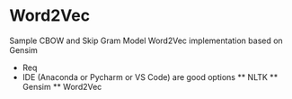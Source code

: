 # Word2Vec
Sample CBOW and Skip Gram Model Word2Vec implementation based on Gensim
* Req
* IDE (Anaconda or Pycharm or VS Code) are good options
** NLTK
** Gensim
** Word2Vec
